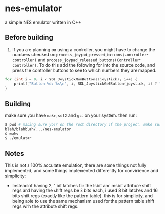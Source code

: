 # nes-emulator

a simple NES emulator written in C++


## Before building

1. If you are planning on using a controller, you might have to change the numbers checked on `process_joypad_pressed_buttons(Controller* controller)` and `process_joypad_released_buttons(Controller* controller)`. To do this add the following for into the source code, and press the controller buttons to see to which numbers they are mapped.

```cpp
for (int i = 0; i < SDL_JoystickNumButtons(joystick); i++) {
    printf("Button %d: %s\n", i, SDL_JoystickGetButton(joystick, i) ? "pressed" : "not pressed");
}
```

## Building

make sure you have `make`, `sdl2` and `gcc` on your system.
then run:

```bash
$ pwd # making sure your on the root directory of the project. make sure `/nes-emulator` is the last directory 
blah/blahblah/.../nes-emulator
$ make
$ ./emulator
```

## Notes

This is not a 100% accurate emulation, there are some things not fully implemented, and some things implemented differently for convinience and simplicity:

- Instead of having 2, 1 bit latches for the lsbit and msbit attribute shift regs and having the shift regs be 8 bits each, i used 8 bit latches and 16 bits shift regs (exactly like the pattern table).
this is for simplicity, and being able to use the same mechanism used for the pattern table shift regs with the attribute shift regs.
